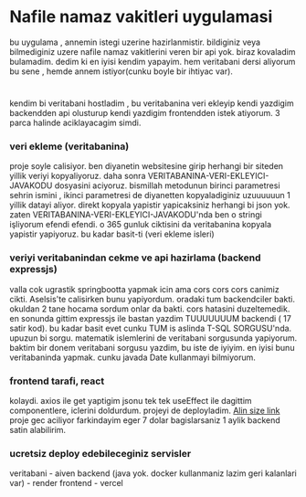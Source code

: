  # Nafile namaz vakitleri uygulamasi
bu uygulama , annemin istegi uzerine hazirlanmistir. bildiginiz veya bilmediginiz uzere nafile namaz vakitlerini veren bir api yok. biraz kovaladim bulamadim. dedim ki en iyisi kendim yapayim. 
hem veritabani dersi aliyorum bu sene , hemde annem istiyor(cunku boyle bir ihtiyac var).
#
kendim bi veritabani hostladim , bu veritabanina veri ekleyip kendi yazdigim backendden api olusturup kendi yazdigim frontendden istek atiyorum. 3 parca halinde aciklayacagim simdi.
### veri ekleme (veritabanina)
proje soyle calisiyor. ben diyanetin websitesine girip herhangi bir siteden yillik veriyi kopyaliyoruz. daha sonra VERITABANINA-VERI-EKLEYICI-JAVAKODU dosyasini aciyoruz. bismillah metodunun birinci parametresi sehrin ismini , ikinci parametresi de diyanetten kopyaladiginiz uzuuuuuun 1 yillik datayi aliyor. direkt kopyala yapistir yapicaksiniz herhangi bi json yok. zaten VERITABANINA-VERI-EKLEYICI-JAVAKODU'nda ben o stringi işliyorum efendi efendi. o 365 gunluk ciktisini da veritabanina kopyala yapistir yapiyoruz. bu kadar basit-ti (veri ekleme isleri)

### veriyi veritabanindan cekme ve api hazirlama (backend expressjs)
valla cok ugrastik springbootta yapmak icin ama cors cors cors canimiz cikti. Aselsis'te calisirken bunu yapiyordum. oradaki tum backendciler bakti. okuldan 2 tane hocama sordum onlar da bakti. cors hatasini duzeltemedik.
en sonunda gittim expressjs ile bastan yazdim TUUUUUUUM backendi ( 17 satir kod). bu kadar basit evet cunku TUM is aslinda T-SQL SORGUSU'nda. upuzun bi sorgu. matematik islemlerini de veritabani sorgusunda yapiyorum. baktim bir donem veritabani sorgusu yazdim, bu iste de iyiyim. en iyisi bunu veritabaninda yapmak. cunku javada Date kullanmayi bilmiyorum.

### frontend tarafi, react
kolaydi. axios ile get yaptigim jsonu tek tek useEffect ile dagittim componentlere, iclerini doldurdum. projeyi de deployladim.
[Alin size link](https://pv-front-emirhankarakoc.vercel.app/)
proje gec aciliyor farkindayim eger  7 dolar bagislarsaniz 1 aylik backend satin alabilirim.

### ucretsiz deploy edebileceginiz servisler
veritabani - aiven
backend (java yok. docker kullanmaniz lazim geri kalanlari var) - render
frontend - vercel


